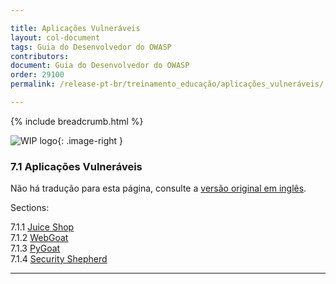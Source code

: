 ```yaml
---

title: Aplicações Vulneráveis
layout: col-document
tags: Guia do Desenvolvedor do OWASP
contributors:
document: Guia do Desenvolvedor do OWASP
order: 29100
permalink: /release-pt-br/treinamento_educação/aplicações_vulneráveis/

---
```


{% include breadcrumb.html %}

<style type="text/css">
.image-right {
  height: 180px;
  display: block;
  margin-left: auto;
  margin-right: auto;
  float: right;
}
</style>

![WIP logo](../../../assets/images/dg_wip.png "Trabalho em andamento"){: .image-right }

### 7.1 Aplicações Vulneráveis

Não há tradução para esta página, consulte a [versão original em inglês][release0910].

Sections:  

7.1.1 [Juice Shop](01-juice-shop.md)  
7.1.2 [WebGoat](02-webgoat.md)  
7.1.3 [PyGoat](03-pygoat.md)  
7.1.4 [Security Shepherd](04-security-shepherd.md)  

----

[release0910]: https://github.com/OWASP/www-project-developer-guide/blob/main/draft/09-training-education/01-vulnerable-apps/toc.md
